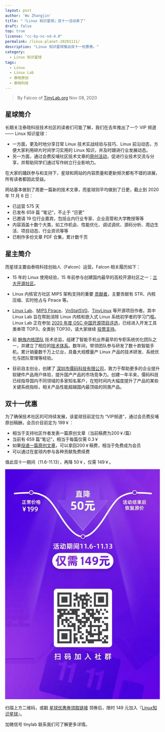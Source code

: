 ```yaml
---
layout: post
author: 'Wu Zhangjin'
title: "『Linux 知识星球』双十一活动来了"
draft: false
top: true
license: "cc-by-nc-nd-4.0"
permalink: /linux-planet-20201111/
description: "Linux 知识星球推出双十一优惠券。"
category:
  - Linux 知识星球
tags:
  - Linux
  - Linux Lab
  - 泰晓原创
  - 泰晓科技
---
```


> By Falcon of [TinyLab.org][1]
> Nov 08, 2020


## 星球简介

长期关注泰晓科技技术社区的读者们可能了解，我们在去年推出了一个 VIP 频道 —— Linux 知识星球：

* 一方面，更及时地分享日常 Linux 技术实战经验与技巧、Linux 前沿动态，方便大家利用碎片时间学习实用的 Linux 知识，并及时跟进行业发展动态。
* 另一方面，通过会费反哺社区技术文章的[原创活动](http://tinylab.org/indite-road/)，促进行业技术交流与分享，并帮助同学们通过写作树立行业影响力。

在大家的踊跃参与和支持下，星球和网站的内容质量和更新频次都有不错的进展，所有读者都因此受益。

网站基本做到了周更一篇新的技术文章，而星球则平均做到了日更，截止到 2020 年 11 月 6 日：

* 已运营 575 天
* 已发布 659 篇 “笔记”，不止于 “日更”
* 已邀请 19 位行业嘉宾，包括业内行业专家、企业高管和大学教授等等
* 内容涵盖十数个大类，如工作机会、性能优化、调试调优、源码分析、周边生活、项目动态、行业资讯等等
* 已制作多份文章 PDF 合集，累计数千页

## 星主简介

而星球主要由泰晓科技创始人（Falcon）运营。Falcon 相关履历如下：

* 15 年的 Linux 使用经验，15 年前参与创建国内最早的高校开源社区之一：[兰大开源社区](https://baike.baidu.com/item/%E5%85%B0%E5%A4%A7%E5%BC%80%E6%BA%90%E7%A4%BE%E5%8C%BA)。

* Linux 内核官方社区 MIPS 架构支持的重要 [贡献者](https://git.kernel.org/pub/scm/linux/kernel/git/torvalds/linux.git/log/?h=v5.10-rc2&qt=author&q=Wu+Zhangjin)，主要贡献有 STR、内核压缩、实时抢占与 Ftrace 等。

* [Linux Lab](https://gitee.com/tinylab/linux-lab)、[MIPS Ftrace](https://lwn.net/Articles/361128/)、[VnStatSVG](http://vnstatsvg.sf.net/)、[TinyLinux](https://elinux.org/Work_on_Tiny_Linux_Kernel) 等开源项目作者。其中 Linux Lab 旨在帮助消除 Linux 内核和嵌入式 Linux 系统初学者的学习门槛。Linux Lab 正在参加 [2020 年度 OSC 中国开源项目评选](https://www.oschina.net/p/linux-lab)，已经进入开发工具类单项 TOP3，全类别 TOP30，请大家继续 [投票支持](https://www.oschina.net/p/linux-lab)。

* 前 [魅族内核团队](http://kernel.meizu.com) 技术总监，组建了智能手机业界最早的专职系统优化团队之一，并建立了相应的[技术体系](http://tinylab.org/smartphone-sys-opt-evolution-and-practice/)。数年间，带领团队参与研发了数十款智能手机，累计销量数千万上亿台，具备大规模量产 Linux 产品的技术研发、系统优化与团队管理等经验。

* 目前自主创业，创建了 [深圳市儒码科技有限公司](http://tinylab.org/ruma.tech/)，致力于帮助更多的企业提升软硬件产品用户体验，提升国产产品的市场竞争力。创建一年半来，儒码科技已经指导国内不同领域的多家知名客户，在短时间内大幅度提升了产品的某些关键系统指标，相关产品性能超越国内最顶级的同类产品。

## 双十一优惠

为了确保技术社区的可持续发展，该星球目前定位为 “VIP频道”，通过会员费反哺原创稿酬，会员价目前定为 199￥：

* 相当于支持社区作者发表一篇原创文章（当前稿费为200￥/篇）
* 当前有 659 篇“笔记”，相当于每篇仅需 0.3￥
* 如果[投递一篇原创文章](http://tinylab.org/post)，可以拿回200￥稿费，相当于免费成为会员
* 可以通过在星球内参与各种贡献免费续费

值此双十一期间（11.6-11.13），再降 50￥，仅需 149￥。

![Linux 知识星球双十一新人优惠券](/wp-content/uploads/2020/11/1111.jpg)

扫描上方二维码，或戳 [星球优惠券领取链接](https://t.zsxq.com/jQRNvnE) 领券后，限时 149 元加入『[Linux知识星球](https://wx.zsxq.com/dweb2/index/group/455128114458)』。

加微信号 tinylab 联系我们可了解更多详情。

[1]: http://tinylab.org

